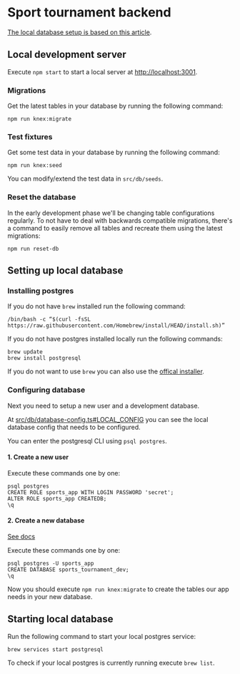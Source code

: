 # Sport tournament backend

[The local database setup is based on this article](https://www.sqlshack.com/setting-up-a-postgresql-database-on-mac/).

## Local development server

Execute `npm start` to start a local server at [http://localhost:3001](http://localhost:3001).

### Migrations

Get the latest tables in your database by running the following command:

```
npm run knex:migrate
```

### Test fixtures

Get some test data in your database by running the following command:

```
npm run knex:seed
```

You can modify/extend the test data in `src/db/seeds`.

### Reset the database

In the early development phase we'll be changing table configurations regularly. To not have to deal with backwards compatible migrations, there's a command to easily remove all tables and recreate them using the latest migrations:

```
npm run reset-db
```
## Setting up local database

### Installing postgres

If you do not have `brew` installed run the following command:

```
/bin/bash -c “$(curl -fsSL https://raw.githubusercontent.com/Homebrew/install/HEAD/install.sh)”
```

If you do not have postgres installed locally run the following commands:

```
brew update
brew install postgresql
```

If you do not want to use `brew` you can also use the [offical installer](https://www.postgresql.org/download/).

### Configuring database

Next you need to setup a new user and a development database.

At [src/db/database-config.ts#LOCAL_CONFIG](./src/db/database-config.ts) you can see the local database config that needs to be configured.

You can enter the postgresql CLI using `psql postgres`.

#### 1. Create a new user

Execute these commands one by one:

```
psql postgres
CREATE ROLE sports_app WITH LOGIN PASSWORD 'secret';
ALTER ROLE sports_app CREATEDB;
\q
```

#### 2. Create a new database

[See docs](https://www.tutorialspoint.com/postgresql/postgresql_create_database.htm)

Execute these commands one by one:

```
psql postgres -U sports_app
CREATE DATABASE sports_tournament_dev;
\q
```

Now you should execute `npm run knex:migrate` to create the tables our app needs in your new database.

## Starting local database

Run the following command to start your local postgres service:

```
brew services start postgresql
```

To check if your local postgres is currently running execute `brew list`.